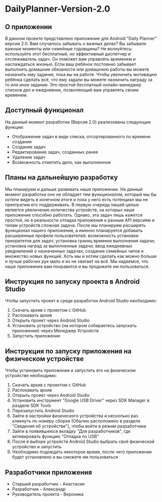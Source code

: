 # DailyPlanner-Version-2.0
## О приложении
В данном проекте представлено приложение для Android "Daily Planner" версии 2.0. Вам случалось забывать о важных делах? Вы забывали важные моменты или семейные годовщины? Не волнуйтесь: используйте этот бесплатный, но эффективный диспетчер и отслеживатель задач. Он поможет вам управлять временем и наслаждаться жизнью. Если ваш ребёнок постоянно забывает выполнить домашние обязаности или домашнюю работы вы можете назначить ему задания, пока вы на работе. Чтобы увеличить мотивацию ребёнка сделать всё, что ему задали вы можете назначить награду за то или иное задание. Это простой бесплатный онлайн-менеджер списков дел и ежедневник, позволяющий вам управлять своим временем.
## Доступный функционал
На данный момент разработки (Версия 2.0) реализованы следующие функции:
- Отображение задач в виде списка, отсортированного по времени создания
- Создание задач
- Редактирование задач, созданных ранее
- Удаление задач
- Возможность отметить дело, как выполненное
## Планы на дальнейшую разработку
Мы планируем и дальше развивать наше приложение. На данный момент разработки оно не обладает тем функционалом, который мы бы хотели видеть в конечном итоге и пока у него есть потенциал мы не пректратим его поддерживать. В первую очередь нашей целью является увеличение количества устройств, на которых наше приложение способно работать. Однако, эта задач лишь кажется простой, но в реальности отладка приложения к разным API версиям и типам устройств сложная задача. После мы планируем расширять функционал нашего приложения, а именно планируется добавить расширенные профили пользователей; возможность установки приоритетов для задач; установка границ времени выполнения задачи; установка наград за выполненные задачи; ввод ежедневных уведомлений о назначенных задачах; создание семейных чатов и множество новых функций. Хоть мы и хотим сделать как можно больше и лучше рабочих рук мало и их не хватает на всё. Мы надеемся, что наше приложение вам понравится и вы продожите им пользоваться.
## Инструкция по запуску проекта в Android Studio
Чтобы запустить проект в среде разработки Android Studio необходимо:
1. Скачать архив с проектом с GitHub
2. Распокавать архив
3. Открыть проект через Android Studio
4. Установить устройство (на котором собираетесь запускать приложение) через Менеджер Устройств
5. Запустить приложение
## Инструкция по запуску приложения на физическом устройстве
Чтобы установить приложение и запустить его на физическом устройстве необходимо:
1. Скачать архив с проектом с GitHub
2. Распокавать архив
3. Открыть проект через Android Studio
4. Установить инструмент "Google USB Driver" через SDK Manager в разделе SDK Tools
5. Перезапустить Android Studio
6. Зайти в настройки физического устройства и несколько раз кликнуть по номеру сборки (Обычно расположено в разделе "Сведения об устройстве"), чтобы войти в режим разработчика
7. Зайти в появившеюся вкладку "Для разработчиков", где активировать функцию "Отладка по USB"
8. После в выборе устройств Android Studio выбрать своё физической устройство и запустить
9. Необходимо подождать некоторое время, после чего приложение будет установлено и вы сможете им пользоваться
## Разработчики приложения
- Старший разработчик - Анастасия
- Разработчик - Александр
- Руководитель проекта - Вероника
